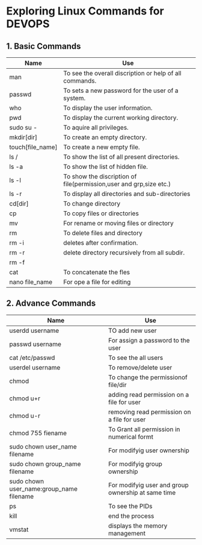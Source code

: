 # Exploring Linux Commands for DEVOPS

## **1. Basic Commands**

|Name | Use |
|-----|-----|
| man | To see the overall discription or help of all commands.|
|passwd | To sets a new password for the user of a system.|
| who | To display the user information. |
|pwd | To display the current working directory.|
| sudo su - | To aquire all privileges.|
| mkdir[dir] | To create an empty directory.|
| touch[file_name] | To create a new empty file.|
|ls / | To show the list of all present directories.|
|ls -a | To show the list of hidden file.|
|ls -l | To show the discription of file(permission,user and grp,size etc.)|
|ls -r | To display all directories and sub-directories|
|cd[dir]| To change directory      |
|cp| To copy files or directories |
|mv| For rename or moving files or directory |
|rm  | To delete files and directory |
|rm -i| deletes after confirmation. |
|rm -r|delete directory recursively from all subdir.|
|rm -f|       |
|cat| To concatenate the fles|
|nano file_name| For ope a file for editing |


## **2. Advance Commands**

|Name | Use |
|-----|-----|
|userdd username|TO add new user|
|passwd username| For assign a password to the user|
|cat /etc/passwd | To see the all users |
|userdel username |To remove/delete user|
|chmod |To change the permissionof file/dir |
|chmod u+r | adding read permission on a file for user |
|chmod u-r| removing read permission on a file for user |
|chmod 755 fiename|To Grant all  permission in numerical formt |
|sudo chown user_name filename | For modifyig user ownership |
|sudo chown group_name filename | For modifyig group ownership |
|sudo chown user_name:group_name filename | For modifyig user and group ownership at same time|
|ps|To see the PIDs |
|kill |end the process|
|vmstat| displays the memory management|


